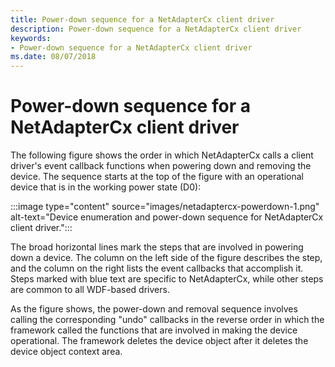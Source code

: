 ```yaml
---
title: Power-down sequence for a NetAdapterCx client driver
description: Power-down sequence for a NetAdapterCx client driver
keywords:
- Power-down sequence for a NetAdapterCx client driver
ms.date: 08/07/2018
---
```


# Power-down sequence for a NetAdapterCx client driver

The following figure shows the order in which NetAdapterCx calls a client driver's event callback functions when powering down and removing the device. The sequence starts at the top of the figure with an operational device that is in the working power state (D0):

:::image type="content" source="images/netadaptercx-powerdown-1.png" alt-text="Device enumeration and power-down sequence for NetAdapterCx client driver.":::

The broad horizontal lines mark the steps that are involved in powering down a device. The column on the left side of the figure describes the step, and the column on the right lists the event callbacks that accomplish it. Steps marked with blue text are specific to NetAdapterCx, while other steps are common to all WDF-based drivers.

As the figure shows, the power-down and removal sequence involves calling the corresponding "undo" callbacks in the reverse order in which the framework called the functions that are involved in making the device operational. The framework deletes the device object after it deletes the device object context area.
